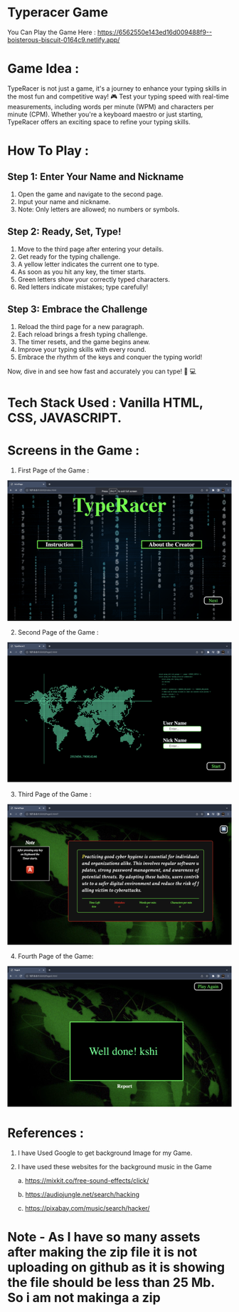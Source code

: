# Typeracer Game

You Can Play the Game Here : https://6562550e143ed16d009488f9--boisterous-biscuit-0164c9.netlify.app/

# Game Idea : 

TypeRacer is not just a game, it's a journey to enhance your typing skills in the most fun and competitive way! 🎮 Test your typing speed with real-time measurements, including words per minute (WPM) and characters per minute (CPM). Whether you're a keyboard maestro or just starting, TypeRacer offers an exciting space to refine your typing skills.


# How To Play : 

## Step 1: Enter Your Name and Nickname

1. Open the game and navigate to the second page.
2. Input your name and nickname.
3. Note: Only letters are allowed; no numbers or symbols.

## Step 2: Ready, Set, Type!

1. Move to the third page after entering your details.
2. Get ready for the typing challenge.
3. A yellow letter indicates the current one to type.
4. As soon as you hit any key, the timer starts.
5. Green letters show your correctly typed characters.
6. Red letters indicate mistakes; type carefully!

## Step 3: Embrace the Challenge

1. Reload the third page for a new paragraph.
2. Each reload brings a fresh typing challenge.
3. The timer resets, and the game begins anew.
4. Improve your typing skills with every round.
5. Embrace the rhythm of the keys and conquer the typing world!

Now, dive in and see how fast and accurately you can type! 🚀 💻


# Tech Stack Used : Vanilla HTML, CSS, JAVASCRIPT.


# Screens in the Game : 
1. First Page of the Game : 

![Alt text](Page1.png)

2. Second Page of the Game : 

![Alt text](Page2.png)

3. Third Page of the Game : 

![Alt text](Page3.png)

4. Fourth Page of the Game: 

![Alt text](Page4.png)

# References :

1. I have Used Google to get background Image for my Game. 

2. I have used these websites for the background music in the Game

   a. https://mixkit.co/free-sound-effects/click/

   b. https://audiojungle.net/search/hacking

   c. https://pixabay.com/music/search/hacker/



# Note - As I have so many assets after making the zip file it is not uploading on github as it is showing the file should be less than 25 Mb. So i am not makinga a zip
